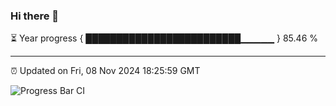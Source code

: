 ### Hi there 👋

⏳ Year progress { █████████████████████████▁▁▁▁▁ } 85.46 %

---

⏰ Updated on Fri, 08 Nov 2024 18:25:59 GMT

![Progress Bar CI](https://github.com/liununu/liununu/workflows/Progress%20Bar%20CI/badge.svg)
